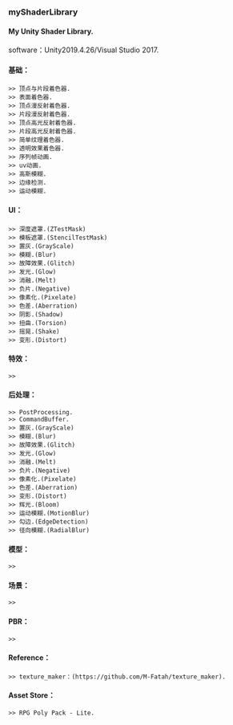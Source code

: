 ### myShaderLibrary
#### My Unity Shader Library.

software：Unity2019.4.26/Visual Studio 2017.

#### 基础：
    >> 顶点与片段着色器.
    >> 表面着色器.
    >> 顶点漫反射着色器.
    >> 片段漫反射着色器.
    >> 顶点高光反射着色器.
    >> 片段高光反射着色器.
    >> 简单纹理着色器.
    >> 透明效果着色器.
    >> 序列帧动画.
    >> uv动画.
    >> 高斯模糊.
    >> 边缘检测.
    >> 运动模糊.
	
#### UI：
    >> 深度遮罩.(ZTestMask)
    >> 模板遮罩.(StencilTestMask)
    >> 置灰.(GrayScale)
    >> 模糊.(Blur)
    >> 故障效果.(Glitch)
    >> 发光.(Glow)
    >> 消融.(Melt)
    >> 负片.(Negative)
    >> 像素化.(Pixelate)
    >> 色差.(Aberration)
    >> 阴影.(Shadow)
    >> 扭曲.(Torsion)
    >> 摇晃.(Shake)
    >> 变形.(Distort)
	
#### 特效：
    >> 
	
#### 后处理：
    >> PostProcessing.
    >> CommandBuffer.
    >> 置灰.(GrayScale)
    >> 模糊.(Blur)
    >> 故障效果.(Glitch)
    >> 发光.(Glow)
    >> 消融.(Melt)
    >> 负片.(Negative)
    >> 像素化.(Pixelate)
    >> 色差.(Aberration)
    >> 变形.(Distort)
    >> 辉光.(Bloom)
    >> 运动模糊.(MotionBlur)
    >> 勾边.(EdgeDetection)
    >> 径向模糊.(RadialBlur)

#### 模型：
    >> 
	
#### 场景：
    >> 
		
#### PBR：
    >> 
	
#### Reference：
    >> texture_maker：(https://github.com/M-Fatah/texture_maker).
	
#### Asset Store：
    >> RPG Poly Pack - Lite.